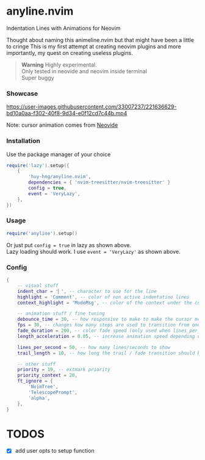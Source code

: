 # anyline.nvim
Indentation Lines with Animations for Neovim

Thought about naming this animeline.nvim but that might have been a little to cringe
This is my first attempt at creating neovim plugins and more importantly, my quest on creating useless plugins.

> **Warning**
> Highly experimental.  
> Only tested in neovide and neovim inside terminal  
> Super buggy  


### Showcase
https://user-images.githubusercontent.com/33007237/221636629-bd10a0aa-f302-40f8-9d34-e0f12cd7c44b.mp4

Note: cursor animation comes from [Neovide](https://neovide.dev/)

### Installation
Use the package manager of your choice
```lua
require('lazy').setup({
    {
        'huy-hng/anyline.nvim',
        dependencies = { 'nvim-treesitter/nvim-treesitter' }
        config = true,
        event = 'VeryLazy',
    },
})
```
### Usage
```lua
require('anyline').setup()
```
Or just put `config = true` in lazy as shown above.  
Lazy loading should work. I use `event = 'VeryLazy'` as shown above.

### Config
```lua
{
    -- visual stuff
    indent_char = '▏', -- character to use for the line
    highlight = 'Comment', -- color of non active indentatino lines
    context_highlight = 'ModeMsg', -- color of the context under the cursor

    -- animation stuff / fine tuning
    debounce_time = 30, -- how responsive to make to make the cursor movements (in ms, very low debounce time is kinda janky at the moment)
    fps = 30, -- changes how many steps are used to transition from one color to another
    fade_duration = 200, -- color fade speed (only used when lines_per_second is 0)
    length_acceleration = 0.05, -- increase animation speed depending on how long the context is

    lines_per_second = 50, -- how many lines/seconds to show
    trail_length = 10, -- how long the trail / fade transition should be

    -- other stuff
    priority = 19, -- extmark priority
    priority_context = 20,
    ft_ignore = {
        'NvimTree',
        'TelescopePrompt',
        'alpha',
    },
}
```

# TODOS
- [X] add user opts to setup function
